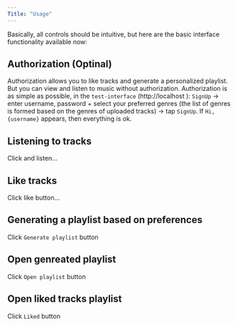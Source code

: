 ```yaml
---
Title: "Usage"
---
```


Basically, all controls should be intuitive, but here are the basic interface functionality available now:



## Authorization (Optinal)

Authorization allows you to like tracks and generate a personalized playlist. But you can view and listen to music without authorization.
Authorization is as simple as possible, in the `test-interface` (http://localhost ):
`SignUp` -> enter username, password + select your preferred genres (the list of genres is formed based on the genres of uploaded tracks) -> tap `SignUp`. If `Hi, {username}` appears, then everything is ok.

## Listening to tracks

Click and listen...

## Like tracks

Click like button...

## Generating a playlist based on preferences

Click `Generate playlist` button

## Open genreated playlist

Click `Open playlist` button

## Open liked tracks playlist

Click `Liked` button

